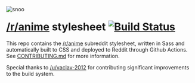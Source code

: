 <img align="left" alt="snoo" src="https://files.catbox.moe/zo0m5c.png">

# [/r/anime](https://www.reddit.com/r/anime) stylesheet [![Build Status](https://img.shields.io/github/workflow/status/r-anime/stylesheet/Build%20and%20deploy/main)](https://github.com/r-anime/stylesheet/actions?query=workflow%3A%22Build+and+deploy%22branch%3Amain)

This repo contains the [/r/anime](https://www.reddit.com/r/anime) subreddit stylesheet, written in Sass and automatically built to CSS and deployed to Reddit through Github Actions. See [CONTRIBUTING.md](/CONTRIBUTING.md) for more information.

Special thanks to [/u/vaclav-2012](https://www.reddit.com/user/vaclav-2012) for contributing significant improvements to the build system.
